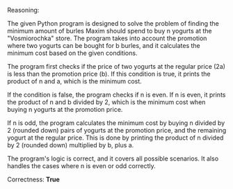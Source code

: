 Reasoning:

The given Python program is designed to solve the problem of finding the minimum amount of burles Maxim should spend to buy n yogurts at the "Vosmiorochka" store. The program takes into account the promotion where two yogurts can be bought for b burles, and it calculates the minimum cost based on the given conditions.

The program first checks if the price of two yogurts at the regular price (2a) is less than the promotion price (b). If this condition is true, it prints the product of n and a, which is the minimum cost.

If the condition is false, the program checks if n is even. If n is even, it prints the product of n and b divided by 2, which is the minimum cost when buying n yogurts at the promotion price.

If n is odd, the program calculates the minimum cost by buying n divided by 2 (rounded down) pairs of yogurts at the promotion price, and the remaining yogurt at the regular price. This is done by printing the product of n divided by 2 (rounded down) multiplied by b, plus a.

The program's logic is correct, and it covers all possible scenarios. It also handles the cases where n is even or odd correctly.

Correctness: **True**